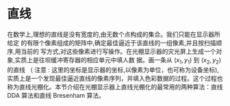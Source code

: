 # 直线

在数学上,理想的直线是没有宽度的,由无数个点构成的集合。我们只能在显示器所给定 的有限个像素组成的矩阵中,确定最佳逼近于该直线的一组像素,并且按扫描顺序,用当前的 写方式,对这些像素进行写操作。在光棚显示器的灾光屏上生成一个对象,实质上是往坝缓冲寄存器的相应单元中填人数 据。画一条从 $\left(x_{1}, y_{1}\right)$ 到 $\left(x_{2}, y_{2}\right)$ 的直线 （ 注意 : 这里的坐标是显示器的坐标,以像素为单位，也可称为设备坐标),实质上是一个发现最佳逼近直线的像素序列，并填入色彩数据的过程。这个过程也称为直线光棚化。本节介绍在光棚显示器上直线光棚化的最常用的两种算法：直线 DDA 算法和直线 Bresenham 算法。

